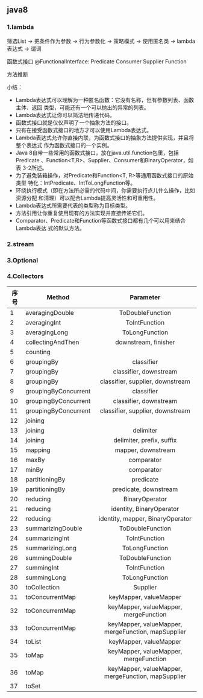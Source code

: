 ## java8

### 1.lambda
筛选List<Apple> -> 把条件作为参数 -> 行为参数化 -> 策略模式 -> 使用匿名类 -> lambda表达式 -> 谓词

函数式接口
@FunctionalInterface: Predicate Consumer Supplier Function

方法推断

小结：
* Lambda表达式可以理解为一种匿名函数：它没有名称，但有参数列表、函数主体、返回
  类型，可能还有一个可以抛出的异常的列表。
* Lambda表达式让你可以简洁地传递代码。
* 函数式接口就是仅仅声明了一个抽象方法的接口。
* 只有在接受函数式接口的地方才可以使用Lambda表达式。
* Lambda表达式允许你直接内联，为函数式接口的抽象方法提供实现，并且将整个表达式
  作为函数式接口的一个实例。
* Java 8自带一些常用的函数式接口，放在java.util.function包里，包括Predicate
  <T>、Function<T,R>、Supplier<T>、Consumer<T>和BinaryOperator<T>，如表
  3-2所述。
* 为了避免装箱操作，对Predicate<T>和Function<T, R>等通用函数式接口的原始类型
  特化：IntPredicate、IntToLongFunction等。
* 环绕执行模式（即在方法所必需的代码中间，你需要执行点儿什么操作，比如资源分配
  和清理）可以配合Lambda提高灵活性和可重用性。
* Lambda表达式所需要代表的类型称为目标类型。
* 方法引用让你重复使用现有的方法实现并直接传递它们。
* Comparator、Predicate和Function等函数式接口都有几个可以用来结合Lambda表达
  式的默认方法。


### 2.stream



### 3.Optional




### 4.Collectors

| 序号   | Method               |                Parameter                 |
| ---- | -------------------- | :--------------------------------------: |
| 1    | averagingDouble      |             ToDoubleFunction             |
| 2    | averagingInt         |              ToIntFunction               |
| 3    | averagingLong        |              ToLongFunction              |
| 4    | collectingAndThen    |          downstream,  finisher           |
| 5    | counting             |                                          |
| 6    | groupingBy           |                classifier                |
| 7    | groupingBy           |          classifier, downstream          |
| 8    | groupingBy           |     classifier, supplier, downstream     |
| 9    | groupingByConcurrent |                classifier                |
| 10   | groupingByConcurrent |          classifier, downstream          |
| 11   | groupingByConcurrent |     classifier, supplier, downstream     |
| 12   | joining              |                                          |
| 13   | joining              |                delimiter                 |
| 14   | joining              |       delimiter,  prefix,  suffix        |
| 15   | mapping              |           mapper,  downstream            |
| 16   | maxBy                |                comparator                |
| 17   | minBy                |                comparator                |
| 18   | partitioningBy       |                predicate                 |
| 19   | partitioningBy       |          predicate, downstream           |
| 20   | reducing             |            BinaryOperator<T>             |
| 21   | reducing             |       identity, BinaryOperator<T>        |
| 22   | reducing             |   identity, mapper, BinaryOperator<T>    |
| 23   | summarizingDouble    |             ToDoubleFunction             |
| 24   | summarizingInt       |              ToIntFunction               |
| 25   | summarizingLong      |              ToLongFunction              |
| 26   | summingDouble        |             ToDoubleFunction             |
| 27   | summingInt           |              ToIntFunction               |
| 28   | summingLong          |              ToLongFunction              |
| 30   | toCollection         |               Supplier<C>                |
| 31   | toConcurrentMap      |         keyMapper,  valueMapper          |
| 32   | toConcurrentMap      |  keyMapper,  valueMapper, mergeFunction  |
| 33   | toConcurrentMap      | keyMapper,  valueMapper, mergeFunction, mapSupplier |
| 34   | toList               |         keyMapper,  valueMapper          |
| 35   | toMap                |  keyMapper,  valueMapper, mergeFunction  |
| 36   | toMap                | keyMapper,  valueMapper, mergeFunction, mapSupplier |
| 37   | toSet                |                                          |

